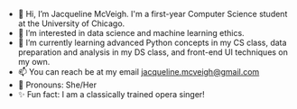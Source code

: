 - 👋 Hi, I’m Jacqueline McVeigh. I'm a first-year Computer Science student at the University of Chicago. 
- 🩷 I’m interested in data science and machine learning ethics.
- 🌱 I’m currently learning advanced Python concepts in my CS class, data preparation and analysis in my DS class, and front-end UI techniques on my own.
- 📫 You can reach be at my email jacqueline.mcveigh@gmail.com
- 🐝 Pronouns: She/Her
- ✨ Fun fact: I am a classically trained opera singer!
